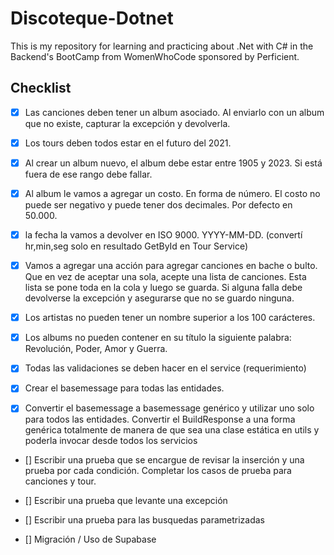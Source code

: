 # Discoteque-Dotnet

This is my repository for learning and practicing about .Net with C# in the Backend's BootCamp from WomenWhoCode sponsored by Perficient.


## Checklist

* [x] Las canciones deben tener un album asociado. Al enviarlo con un album que no existe, capturar la excepción y devolverla.
* [x] Los tours deben todos estar en el futuro del 2021. 
* [x] Al crear un album nuevo, el album debe estar entre 1905 y 2023. Si está fuera de ese rango debe fallar. 
* [x] Al album le vamos a agregar un costo. En forma de número. El costo no puede ser negativo y puede tener dos decimales. Por defecto en 50.000. 
* [x] la fecha la vamos a devolver en ISO 9000. YYYY-MM-DD. (convertí hr,min,seg solo en resultado GetById en Tour Service)
* [x] Vamos a agregar una acción para agregar canciones en bache o bulto. Que en vez de aceptar una sola, acepte una lista de canciones. Esta lista se pone toda en la cola y luego se guarda. Si alguna falla debe devolverse la excepción y asegurarse que no se guardo ninguna.
* [x] Los artistas no pueden tener un nombre superior a los 100 carácteres. 
* [x] Los albums no pueden contener en su título la siguiente palabra: Revolución, Poder, Amor y Guerra.
* [x] Todas las validaciones se deben hacer en el service (requerimiento)

* [x] Crear el basemessage para todas las entidades.
* [x] Convertir el basemessage a basemessage genérico y utilizar uno solo para todos las entidades. Convertir el BuildResponse a una forma genérica totalmente de manera de que sea una clase estática en utils y poderla invocar desde todos los servicios

* [] Escribir una prueba que se encargue de revisar la inserción y una prueba por cada condición. Completar los casos de prueba para canciones y tour.
* [] Escribir una prueba que levante una excepción
* [] Escribir una prueba para las busquedas parametrizadas


* [] Migración / Uso de Supabase
